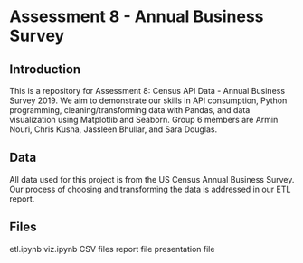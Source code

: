 # Assessment 8 - Annual Business Survey

## Introduction
This is a repository for Assessment 8: Census API Data - Annual Business Survey 2019. We aim to demonstrate our skills in API consumption, Python programming, cleaning/transforming data with Pandas, and data visualization using Matplotlib and Seaborn. Group 6 members are Armin Nouri, Chris Kusha, Jassleen Bhullar, and Sara Douglas. 

## Data
All data used for this project is from the US Census Annual Business Survey. Our process of choosing and transforming the data is addressed in our ETL report.

## Files
etl.ipynb
viz.ipynb
CSV files
report file
presentation file
